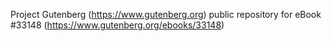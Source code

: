 Project Gutenberg (https://www.gutenberg.org) public repository for eBook #33148 (https://www.gutenberg.org/ebooks/33148)
